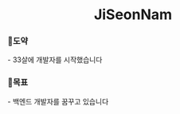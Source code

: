 <h1 align="center"> JiSeonNam</h1>

<h3>🦢도약</h3>
- 33살에 개발자를 시작했습니다

<h3>🤗목표</h3>
- 백엔드 개발자를 꿈꾸고 있습니다


